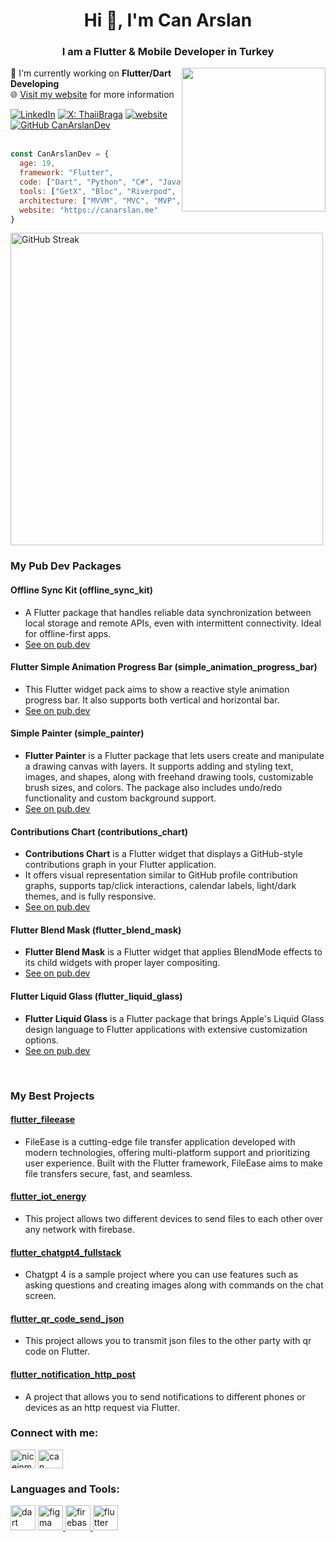 
<h1 align="center">Hi 👋, I'm Can Arslan</h1>
<h3 align="center">I am a Flutter & Mobile Developer in Turkey</h3>

<img align='right' style="border-radius: 50" src="https://github.com/user-attachments/assets/a45a5598-3a2f-44c8-8e20-0294cb21897d" width="230">

<p>🔭 I'm currently working on <strong>Flutter/Dart Developing</strong></br>
🌐 <a href="https://canarslan.me">Visit my website</a> for more information
</p>

  [![LinkedIn](https://img.shields.io/badge/LinkedIn-8A2BE2?color=%230E76A8)](https://www.linkedin.com/in/can-arslann/)
[![X: ThaiiBraga](https://img.shields.io/twitter/follow/CanArslanDev?style=social)](https://x.com/CanArslanDev)
[![website](https://img.shields.io/badge/Website-46a2f1.svg?&logo=Google-Chrome&logoColor=white&link=https://canarslan.me)](https://canarslan.me)
[![GitHub CanArslanDev](https://img.shields.io/github/followers/CanArslanDev?label=follow&style=social)](https://github.com/CanArslanDev)<br><br>
```javascript
const CanArslanDev = {
  age: 19,
  framework: "Flutter",
  code: ["Dart", "Python", "C#", "JavaScript", "HTML", "CSS"],
  tools: ["GetX", "Bloc", "Riverpod", "Provider", "Firebase", "Supabase"],
  architecture: ["MVVM", "MVC", "MVP", "Clean Architecture"],
  website: "https://canarslan.me"
}
```
<!-- <div align="center"> --> 
  <a>
    <img width="500" src="https://github-readme-streak-stats-eight.vercel.app/?user=CanArslanDev&theme=tokyonight" alt="GitHub Streak" />
  </a>

<!--  </div> --> 


<h3 align="left">My Pub Dev Packages</h3>

<h4>Offline Sync Kit (offline_sync_kit)</h4>

- A Flutter package that handles reliable data synchronization between local storage and remote APIs, even with intermittent connectivity. Ideal for offline-first apps.  
- [See on pub.dev](https://pub.dev/packages/offline_sync_kit)
<h4>Flutter Simple Animation Progress Bar (simple_animation_progress_bar)</h4>

- This Flutter widget pack aims to show a reactive style animation progress bar. It also supports both vertical and horizontal bar.
- [See on pub.dev](https://pub.dev/packages/simple_animation_progress_bar)

<h4>Simple Painter (simple_painter)</h4>

- **Flutter Painter** is a Flutter package that lets users create and manipulate a drawing canvas with layers. It supports adding and styling text, images, and shapes, along with freehand drawing tools, customizable brush sizes, and colors. The package also includes undo/redo functionality and custom background support.
- [See on pub.dev](https://pub.dev/packages/simple_painter)

<h4>Contributions Chart (contributions_chart)</h4>

- **Contributions Chart** is a Flutter widget that displays a GitHub-style contributions graph in your Flutter application.  
- It offers visual representation similar to GitHub profile contribution graphs, supports tap/click interactions, calendar labels, light/dark themes, and is fully responsive.  
- [See on pub.dev](https://pub.dev/packages/contributions_chart)

<h4>Flutter Blend Mask (flutter_blend_mask)</h4>

- **Flutter Blend Mask** is a Flutter widget that applies BlendMode effects to its child widgets with proper layer compositing.
- [See on pub.dev](https://pub.dev/packages/flutter_liquid_glass)


<h4>Flutter Liquid Glass (flutter_liquid_glass)</h4>

- **Flutter Liquid Glass** is a Flutter package that brings Apple's Liquid Glass design language to Flutter applications with extensive customization options.
- [See on pub.dev](https://pub.dev/packages/flutter_blend_mask)
<br>
<h3 align="left">My Best Projects</h3>


#### [flutter_fileease](https://github.com/CanArslanDev/flutter_fileease)
 - FileEase is a cutting-edge file transfer application developed with modern technologies, offering multi-platform support and prioritizing user experience. Built with the Flutter framework, FileEase aims to make file transfers secure, fast, and seamless.

#### [flutter_iot_energy]()
 - This project allows two different devices to send files to each other
   over any network with firebase.

#### [flutter_chatgpt4_fullstack](https://github.com/CanArslanDev/flutter_chatgpt4_fullstack)
 - Chatgpt 4 is a sample project where you can use features such as asking questions and creating images along with commands on the chat screen.

#### [flutter_qr_code_send_json](https://github.com/CanArslanDev/flutter_qr_code_send_json)
 - This project allows you to transmit json files to the other party with qr code on Flutter.
   
#### [flutter_notification_http_post](https://github.com/CanArslanDev/flutter_notification_http_post)
 - A project that allows you to send notifications to different phones or devices as an http request via Flutter.

 

<h3 align="left">Connect with me:</h3>
<p align="left">
<a href="https://twitter.com/niceinmak" target="blank"><img align="center" src="https://raw.githubusercontent.com/rahuldkjain/github-profile-readme-generator/master/src/images/icons/Social/twitter.svg" alt="niceinmak" height="30" width="40" /></a>
<a href="https://linkedin.com/in/can arslan" target="blank"><img align="center" src="https://raw.githubusercontent.com/rahuldkjain/github-profile-readme-generator/master/src/images/icons/Social/linked-in-alt.svg" alt="can arslan" height="30" width="40" /></a>
</a>
</a>
</p>

<h3 align="left">Languages and Tools:</h3>
<p align="left">  <img src="https://www.vectorlogo.zone/logos/dartlang/dartlang-icon.svg" alt="dart" width="40" height="40"/> </a> <a href="https://www.figma.com/" target="_blank" rel="noreferrer"> <img src="https://www.vectorlogo.zone/logos/figma/figma-icon.svg" alt="figma" width="40" height="40"/> </a> <a href="https://firebase.google.com/" target="_blank" rel="noreferrer"> <img src="https://www.vectorlogo.zone/logos/firebase/firebase-icon.svg" alt="firebase" width="40" height="40"/> </a> <a href="https://flutter.dev" target="_blank" rel="noreferrer"> <img src="https://www.vectorlogo.zone/logos/flutterio/flutterio-icon.svg" alt="flutter" width="40" height="40"/> </a> <a href="https://www.w3.org/html/" target="_blank" rel="noreferrer"> </a> </p>
